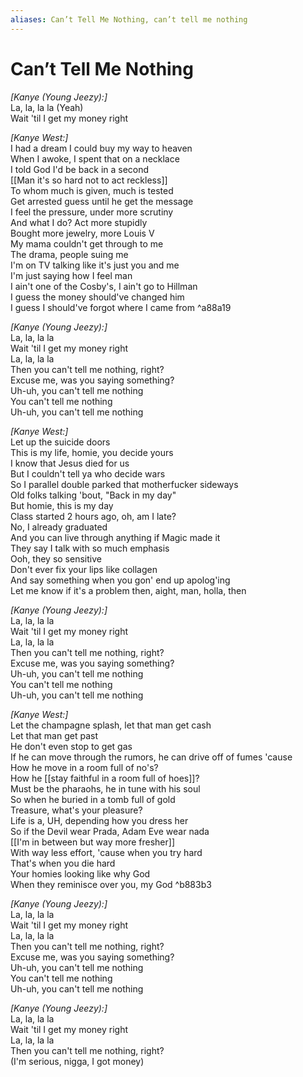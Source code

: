 ```yaml
---
aliases: Can’t Tell Me Nothing, can’t tell me nothing
---
```



# Can’t Tell Me Nothing

_[Kanye (Young Jeezy):]_  
La, la, la la (Yeah)  
Wait 'til I get my money right  

_[Kanye West:]_  
I had a dream I could buy my way to heaven  
When I awoke, I spent that on a necklace  
I told God I'd be back in a second  
[[Man it's so hard not to act reckless]]  
To whom much is given, much is tested  
Get arrested guess until he get the message  
I feel the pressure, under more scrutiny  
And what I do? Act more stupidly  
Bought more jewelry, more Louis V  
My mama couldn't get through to me  
The drama, people suing me  
I'm on TV talking like it's just you and me  
I'm just saying how I feel man  
I ain't one of the Cosby's, I ain't go to Hillman  
I guess the money should've changed him  
I guess I should've forgot where I came from ^a88a19

_[Kanye (Young Jeezy):]_  
La, la, la la  
Wait 'til I get my money right  
La, la, la la  
Then you can't tell me nothing, right?  
Excuse me, was you saying something?  
Uh-uh, you can't tell me nothing  
You can't tell me nothing  
Uh-uh, you can't tell me nothing  

_[Kanye West:]_  
Let up the suicide doors  
This is my life, homie, you decide yours  
I know that Jesus died for us  
But I couldn't tell ya who decide wars  
So I parallel double parked that motherfucker sideways  
Old folks talking 'bout, "Back in my day"  
But homie, this is my day  
Class started 2 hours ago, oh, am I late?  
No, I already graduated  
And you can live through anything if Magic made it  
They say I talk with so much emphasis  
Ooh, they so sensitive  
Don't ever fix your lips like collagen  
And say something when you gon' end up apolog'ing  
Let me know if it's a problem then, aight, man, holla, then  

_[Kanye (Young Jeezy):]_  
La, la, la la  
Wait 'til I get my money right  
La, la, la la  
Then you can't tell me nothing, right?  
Excuse me, was you saying something?  
Uh-uh, you can't tell me nothing  
You can't tell me nothing  
Uh-uh, you can't tell me nothing  

_[Kanye West:]_  
Let the champagne splash, let that man get cash  
Let that man get past  
He don't even stop to get gas  
If he can move through the rumors, he can drive off of fumes 'cause  
How he move in a room full of no's?  
How he [[stay faithful in a room full of hoes]]?  
Must be the pharaohs, he in tune with his soul  
So when he buried in a tomb full of gold  
Treasure, what's your pleasure?  
Life is a, UH, depending how you dress her  
So if the Devil wear Prada, Adam Eve wear nada  
[[I'm in between but way more fresher]]  
With way less effort, 'cause when you try hard  
That's when you die hard  
Your homies looking like why God  
When they reminisce over you, my God ^b883b3

_[Kanye (Young Jeezy):]_  
La, la, la la  
Wait 'til I get my money right  
La, la, la la  
Then you can't tell me nothing, right?  
Excuse me, was you saying something?  
Uh-uh, you can't tell me nothing  
You can't tell me nothing  
Uh-uh, you can't tell me nothing  

_[Kanye (Young Jeezy):]_  
La, la, la la  
Wait 'til I get my money right  
La, la, la la  
Then you can't tell me nothing, right?  
(I'm serious, nigga, I got money)
